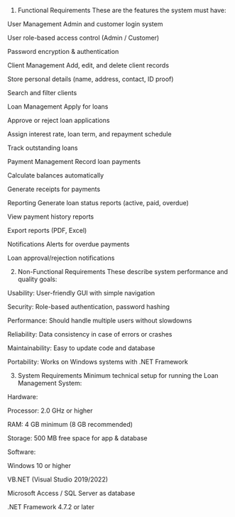 1. Functional Requirements
   These are the features the system must have:

User Management
Admin and customer login system

User role-based access control (Admin / Customer)

Password encryption & authentication

Client Management
Add, edit, and delete client records

Store personal details (name, address, contact, ID proof)

Search and filter clients

Loan Management
Apply for loans

Approve or reject loan applications

Assign interest rate, loan term, and repayment schedule

Track outstanding loans

Payment Management
Record loan payments

Calculate balances automatically

Generate receipts for payments

Reporting
Generate loan status reports (active, paid, overdue)

View payment history reports

Export reports (PDF, Excel)

Notifications
Alerts for overdue payments

Loan approval/rejection notifications

2. Non-Functional Requirements
   These describe system performance and quality goals:

Usability: User-friendly GUI with simple navigation

Security: Role-based authentication, password hashing

Performance: Should handle multiple users without slowdowns

Reliability: Data consistency in case of errors or crashes

Maintainability: Easy to update code and database

Portability: Works on Windows systems with .NET Framework

3. System Requirements
   Minimum technical setup for running the Loan Management System:

Hardware:

Processor: 2.0 GHz or higher

RAM: 4 GB minimum (8 GB recommended)

Storage: 500 MB free space for app & database

Software:

Windows 10 or higher

VB.NET (Visual Studio 2019/2022)

Microsoft Access / SQL Server as database

.NET Framework 4.7.2 or later
